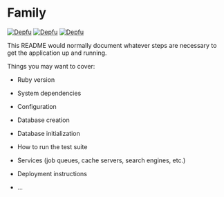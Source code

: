 # Family

[![Depfu](https://badges.depfu.com/badges/a1ae02aef314ba4173aba4f9271937bf/status.svg)](https://depfu.com)
[![Depfu](https://badges.depfu.com/badges/a1ae02aef314ba4173aba4f9271937bf/overview.svg)](https://depfu.com/github/AquisTech/family?project=Bundler)
[![Depfu](https://badges.depfu.com/badges/a1ae02aef314ba4173aba4f9271937bf/count.svg)](https://depfu.com/github/AquisTech/family?project=Bundler)


This README would normally document whatever steps are necessary to get the
application up and running.

Things you may want to cover:

* Ruby version

* System dependencies

* Configuration

* Database creation

* Database initialization

* How to run the test suite

* Services (job queues, cache servers, search engines, etc.)

* Deployment instructions

* ...
